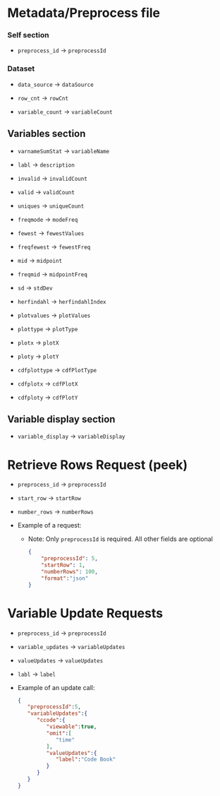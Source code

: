 

# Metadata/Preprocess file

### Self section

- `preprocess_id` -> `preprocessId`

### Dataset

- `data_source` -> `dataSource`

- `row_cnt` -> `rowCnt`

- `variable_count` -> `variableCount`

## Variables section

- `varnameSumStat` -> `variableName`

- `labl` -> `description`

- `invalid` -> `invalidCount`

- `valid` -> `validCount`

- `uniques` -> `uniqueCount`

- `freqmode` -> `modeFreq`

- `fewest` -> `fewestValues`

- `freqfewest` -> `fewestFreq`

- `mid` -> `midpoint`

- `freqmid` -> `midpointFreq`

- `sd` -> `stdDev`

- `herfindahl` -> `herfindahlIndex`

- `plotvalues` -> `plotValues`

- `plottype` -> `plotType`

- `plotx` -> `plotX`

- `ploty` -> `plotY`

- `cdfplottype` -> `cdfPlotType`

- `cdfplotx` -> `cdfPlotX`

- `cdfploty` -> `cdfPlotY`


## Variable display section

- `variable_display` -> `variableDisplay`


# Retrieve Rows Request (peek)

- `preprocess_id` -> `preprocessId`
- `start_row` -> `startRow`
- `number_rows` -> `numberRows`

- Example of a request:
  - Note: Only `preprocessId` is required.  All other fields are optional

    ```json
    {
        "preprocessId": 5,
        "startRow": 1,
        "numberRows": 100,
        "format":"json"
    }
    ```

# Variable Update Requests

- `preprocess_id` -> `preprocessId`

- `variable_updates` -> `variableUpdates`

- `valueUpdates` -> `valueUpdates`

- `labl` -> `label`

- Example of an update call:

    ```json
    {
       "preprocessId":5,
       "variableUpdates":{
          "ccode":{
             "viewable":true,
             "omit":[
                "time"
             ],
             "valueUpdates":{
                "label":"Code Book"
             }
          }
       }
    }
    ```
